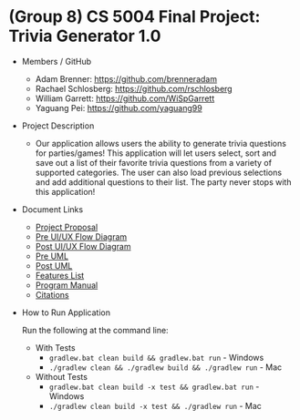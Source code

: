 # (Group 8) CS 5004 Final Project: Trivia Generator 1.0

* Members / GitHub
  * Adam Brenner: https://github.com/brenneradam
  * Rachael Schlosberg: https://github.com/rschlosberg
  * William Garrett: https://github.com/WiSpGarrett
  * Yaguang Pei: https://github.com/yaguang99

* Project Description
  * Our application allows users the ability to generate trivia questions for parties/games! This application will let users select, sort and save out a list of their favorite trivia questions from a variety of supported categories. The user can also load previous selections and add additional questions to their list. The party never stops with this application!

* Document Links
  * [Project Proposal](./DesignDocuments/Proposal.md)
  * [Pre UI/UX Flow Diagram](./DesignDocuments/FlowDiagram.png)
  * [Post UI/UX Flow Diagram](./DesignDocuments/FlowDiagramFinal.png)
  * [Pre UML](./DesignDocuments/PreUML.md)
  * [Post UML](./DesignDocuments/PostUML.md)
  * [Features List](./DesignDocuments/Features.md)
  * [Program Manual](./Manual/README.md)
  * [Citations](./DesignDocuments/citations.md)

* How to Run Application
  
  Run the following at the command line:
  
  * With Tests
    * `gradlew.bat clean build && gradlew.bat run` - Windows
    * `./gradlew clean && ./gradlew build && ./gradlew run` - Mac
  * Without Tests
    * `gradlew.bat clean build -x test && gradlew.bat run` - Windows
    * `./gradlew clean build -x test && ./gradlew run` - Mac
 